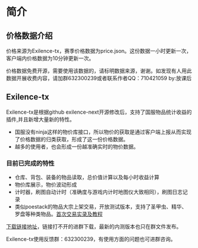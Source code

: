# 简介

## 价格数据介绍

价格来源为Exilence-tx，赛季价格数据为price.json。这份数据一小时更新一次，客户端内价格数据为10分钟更新一次。

价格数据免费开源，需要使用该数据的，请标明数据来源，谢谢。如发现有人用此数据开展收费内容，请加群632300239或者联系作者QQ：710421059  by:放课后

## Exilence-tx

Exilence-tx是根据github exilence-next开源修改后，支持了国服物品统计收益的插件,并且新增大量新的特性。

* 国服没有ninja这样的物价库接口，所以物价的获取是通过客户端上报从而实现了价格数据的归类获取，形成了这一份价格数据。
* 越多的使用者，也会形成一份越准确实时的物价数据。

### 目前已完成的特性

* 仓库、背包、装备的物品读取，总价值计算以及每小时收益计算
* 物价库展示，物价波动形成
* 计时器，刷图自动计时（准确度与游戏内计时地图仪大致相同），刷图日志记录
* 类似poestack的物品大宗上架交易，开放测试版本，支持了圣甲虫、精华、罗盘等种类物品。[首次交易实录及教程](<https://www.bilibili.com/video/BV19N411T79v>)

[下载链接地址](<https://pub-feb51ef2e03741399e6a3d2d09a07601.r2.dev/Exilence Next-Setup-Latest.exe>)，链接打不开的进群下载，最新的内测版本也只在群文件发布。

Exilence-tx使用反馈群：632300239，有使用方面的问题也可进群咨询。
